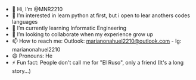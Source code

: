 - 👋 Hi, I’m @MNR2210
- 👀 I’m interested in learn python at first, but i open to lear anothers codes languages
- 🌱 I’m currently learning Informatic Engineering
- 💞️ I’m looking to collaborate when my experience grow up
- 📫 How to reach me: Outlook: marianonahuel2210@outlook.com - Ig: marianonahuel2210
- 😄 Pronouns: He
- ⚡ Fun fact: People don't call me for "El Ruso", only a friend (It's a long story...)

<!---
MNR2210/MNR2210 is a ✨ special ✨ repository because its `README.md` (this file) appears on your GitHub profile.
You can click the Preview link to take a look at your changes.
--->
